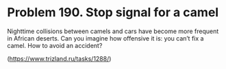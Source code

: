 # Problem 190. Stop signal for a camel

Nighttime collisions between camels and cars have become more frequent in African deserts. Can you imagine how offensive it is: you can’t fix a camel. How to avoid an accident?

(https://www.trizland.ru/tasks/1288/)